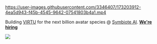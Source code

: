 https://user-images.githubusercontent.com/3346407/173203912-4ea5d943-f45b-4545-9642-07541803b4a1.mp4

Building [VIRTU](https://virtu.fun) for the next billion avatar species @ [Symbiote AI](https://symbiote-ai.com). [**We're hiring**](https://symbiote.super.site)

![](https://github-readme-stats.vercel.app/api?username=carpedm20)
